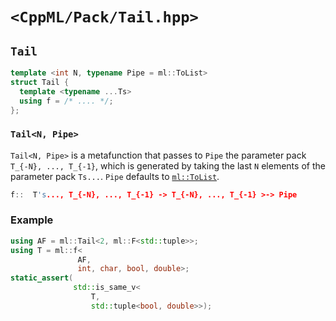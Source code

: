 # `<CppML/Pack/Tail.hpp>`

## `Tail`

```c++
template <int N, typename Pipe = ml::ToList>
struct Tail {
  template <typename ...Ts>
  using f = /* .... */;
};
```
### `Tail<N, Pipe>`

`Tail<N, Pipe>` is a metafunction that passes to `Pipe` the parameter pack `T_{-N}, ..., T_{-1}`, which is generated by taking the last `N` elements of the parameter pack `Ts...`. `Pipe` defaults to [`ml::ToList`](../Functional/ToList.md).

```c++
f::  T's..., T_{-N}, ..., T_{-1} -> T_{-N}, ..., T_{-1} >-> Pipe
```

### Example

```c++
using AF = ml::Tail<2, ml::F<std::tuple>>;
using T = ml::f<
               AF,
               int, char, bool, double>;
static_assert(
              std::is_same_v<
                  T,
                  std::tuple<bool, double>>);

```
